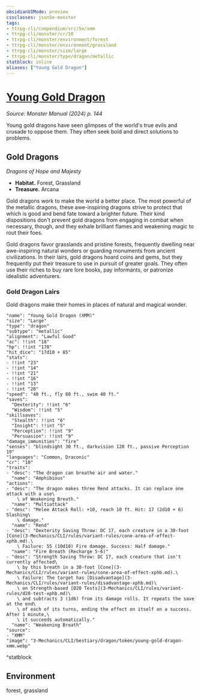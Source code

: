 ```yaml
---
obsidianUIMode: preview
cssclasses: json5e-monster
tags:
- ttrpg-cli/compendium/src/5e/xmm
- ttrpg-cli/monster/cr/10
- ttrpg-cli/monster/environment/forest
- ttrpg-cli/monster/environment/grassland
- ttrpg-cli/monster/size/large
- ttrpg-cli/monster/type/dragon/metallic
statblock: inline
aliases: ["Young Gold Dragon"]
---
```

# [Young Gold Dragon](3-Mechanics\CLI\bestiary\dragon/young-gold-dragon-xmm.md)
*Source: Monster Manual (2024) p. 144*  

Young gold dragons have seen glimpses of the world's true evils and crusade to oppose them. They often seek bold and direct solutions to problems.

## Gold Dragons

*Dragons of Hope and Majesty*

- **Habitat.** Forest, Grassland  
- **Treasure.** Arcana  

Gold dragons work to make the world a better place. The most powerful of the metallic dragons, these awe-inspiring dragons strive to protect that which is good and bend fate toward a brighter future. Their kind dispositions don't prevent gold dragons from engaging in combat when necessary, though, and they exhale brilliant flames and weakening magic to rout their foes.

Gold dragons favor grasslands and pristine forests, frequently dwelling near awe-inspiring natural wonders or guarding monuments from ancient civilizations. In their lairs, gold dragons hoard coins and gems, but they frequently put their treasure to use in pursuit of greater goals. They often use their riches to buy rare lore books, pay informants, or patronize idealistic adventurers.

### Gold Dragon Lairs

Gold dragons make their homes in places of natural and magical wonder.

```statblock
"name": "Young Gold Dragon (XMM)"
"size": "Large"
"type": "dragon"
"subtype": "metallic"
"alignment": "Lawful Good"
"ac": !!int "18"
"hp": !!int "178"
"hit_dice": "17d10 + 85"
"stats":
- !!int "23"
- !!int "14"
- !!int "21"
- !!int "16"
- !!int "13"
- !!int "20"
"speed": "40 ft., fly 80 ft., swim 40 ft."
"saves":
  "Dexterity": !!int "6"
  "Wisdom": !!int "5"
"skillsaves":
  "Stealth": !!int "6"
  "Insight": !!int "5"
  "Perception": !!int "9"
  "Persuasion": !!int "9"
"damage_immunities": "fire"
"senses": "blindsight 30 ft., darkvision 120 ft., passive Perception 19"
"languages": "Common, Draconic"
"cr": "10"
"traits":
- "desc": "The dragon can breathe air and water."
  "name": "Amphibious"
"actions":
- "desc": "The dragon makes three Rend attacks. It can replace one attack with a use\
    \ of Weakening Breath."
  "name": "Multiattack"
- "desc": "Melee Attack Roll: +10, reach 10 ft. Hit: 17 (2d10 + 6) Slashing\
    \ damage."
  "name": "Rend"
- "desc": "Dexterity Saving Throw: DC 17, each creature in a 30-foot [Cone](3-Mechanics/CLI/rules/variant-rules/cone-area-of-effect-xphb.md).\
    \ Failure: 55 (10d10) Fire damage. Success: Half damage."
  "name": "Fire Breath (Recharge 5-6)"
- "desc": "Strength Saving Throw: DC 17, each creature that isn't currently affected\
    \ by this breath in a 30-foot [Cone](3-Mechanics/CLI/rules/variant-rules/cone-area-of-effect-xphb.md).\
    \ Failure: The target has [Disadvantage](3-Mechanics/CLI/rules/variant-rules/disadvantage-xphb.md)\
    \ on Strength-based [D20 Tests](3-Mechanics/CLI/rules/variant-rules/d20-test-xphb.md)\
    \ and subtracts 3 (1d6) from its damage rolls. It repeats the save at the end\
    \ of each of its turns, ending the effect on itself on a success. After 1 minute,\
    \ it succeeds automatically."
  "name": "Weakening Breath"
"source":
- "XMM"
"image": "3-Mechanics/CLI/bestiary/dragon/token/young-gold-dragon-xmm.webp"
```
^statblock

## Environment

forest, grassland